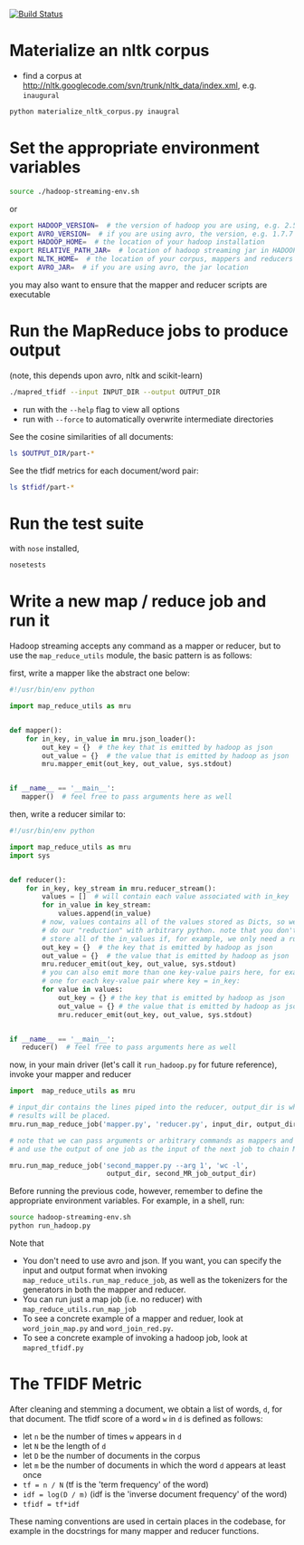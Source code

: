 [![Build Status](https://travis-ci.org/uwsampa/nltk-hadoop.svg?branch=avro-refactor)](https://travis-ci.org/uwsampa/nltk-hadoop)
# Materialize an nltk corpus

- find a corpus at http://nltk.googlecode.com/svn/trunk/nltk_data/index.xml, e.g. `inaugural`

```sh
python materialize_nltk_corpus.py inaugral
```

# Set the appropriate environment variables
```sh
source ./hadoop-streaming-env.sh
```
or
```sh
export HADOOP_VERSION=  # the version of hadoop you are using, e.g. 2.5.1
export AVRO_VERSION=  # if you are using avro, the version, e.g. 1.7.7
export HADOOP_HOME=  # the location of your hadoop installation
export RELATIVE_PATH_JAR=  # location of hadoop streaming jar in HADOOP_HOME
export NLTK_HOME=  # the location of your corpus, mappers and reducers
export AVRO_JAR=  # if you are using avro, the jar location
```

you may also want to ensure that the mapper and reducer scripts are executable


# Run the MapReduce jobs to produce output
(note, this depends upon avro, nltk and scikit-learn)

```sh
./mapred_tfidf --input INPUT_DIR --output OUTPUT_DIR
```
* run with the `--help` flag to view all options
* run with `--force` to automatically overwrite intermediate directories

See the cosine similarities of all documents:
```sh
ls $OUTPUT_DIR/part-*
```

See the tfidf metrics for each document/word pair:
```sh
ls $tfidf/part-*
```

# Run the test suite

with `nose` installed,
```sh
nosetests
```

# Write a new map / reduce job and run it
Hadoop streaming accepts any command as a mapper or reducer, but to use the `map_reduce_utils` module, the basic pattern is as follows:

first, write a mapper like the abstract one below:

```python
#!/usr/bin/env python

import map_reduce_utils as mru


def mapper():
    for in_key, in_value in mru.json_loader():
        out_key = {}  # the key that is emitted by hadoop as json
        out_value = {}  # the value that is emitted by hadoop as json
        mru.mapper_emit(out_key, out_value, sys.stdout)


if __name__ == '__main__':
   mapper()  # feel free to pass arguments here as well

```

then, write a reducer similar to:

```python
#!/usr/bin/env python

import map_reduce_utils as mru
import sys


def reducer():
    for in_key, key_stream in mru.reducer_stream():
        values = []  # will contain each value associated with in_key
        for in_value in key_stream:
            values.append(in_value)
        # now, values contains all of the values stored as Dicts, so we can
        # do our "reduction" with arbitrary python. note that you don't need to
        # store all of the in_values if, for example, we only need a running sum
        out_key = {}  # the key that is emitted by hadoop as json
        out_value = {}  # the value that is emitted by hadoop as json
        mru.reducer_emit(out_key, out_value, sys.stdout)
        # you can also emit more than one key-value pairs here, for example
        # one for each key-value pair where key = in_key:
        for value in values:
            out_key = {} # the key that is emitted by hadoop as json
            out_value = {} # the value that is emitted by hadoop as json
            mru.reducer_emit(out_key, out_value, sys.stdout)


if __name__ == '__main__':
   reducer()  # feel free to pass arguments here as well
```

now, in your main driver (let's call it `run_hadoop.py` for future reference),
invoke your mapper and reducer

```python
import  map_reduce_utils as mru

# input_dir contains the lines piped into the reducer, output_dir is where the
# results will be placed.
mru.run_map_reduce_job('mapper.py', 'reducer.py', input_dir, output_dir)

# note that we can pass arguments or arbitrary commands as mappers and reducers
# and use the output of one job as the input of the next job to chain MR jobs

mru.run_map_reduce_job('second_mapper.py --arg 1', 'wc -l',
                        output_dir, second_MR_job_output_dir)

```

Before running the previous code, however, remember to define the
appropriate environment variables. For example, in a shell, run:
```sh
source hadoop-streaming-env.sh
python run_hadoop.py
```

Note that
* You don't need to use avro and json. If you want, you can specify the input and output format when invoking `map_reduce_utils.run_map_reduce_job`, as well as the tokenizers for the generators in both the mapper and reducer.
* You can run just a map job (i.e. no reducer) with `map_reduce_utils.run_map_job`
* To see a concrete example of a mapper and reduer, look at `word_join_map.py` and `word_join_red.py`.
* To see a concrete example of invoking a hadoop job, look at `mapred_tfidf.py`

# The TFIDF Metric
After cleaning and stemming a document, we obtain a list of words, `d`, for that document. The tfidf score of a word `w` in `d` is defined as follows:
* let `n` be the number of times `w` appears in `d`
* let `N` be the length of `d`
* let `D` be the number of documents in the corpus
* let `m` be the number of documents in which the word `d` appears at least once
* `tf = n / N` (tf is the 'term frequency' of the word)
* `idf = log(D / m)` (idf is the 'inverse document frequency' of the word)
* `tfidf = tf*idf`

These naming conventions are used in certain places in the codebase, for example in the docstrings for many mapper and reducer functions.
